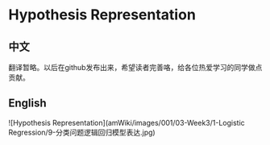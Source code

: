 # Hypothesis Representation
## 中文
翻译暂略。以后在github发布出来，希望读者完善咯，给各位热爱学习的同学做点贡献。
## English
![Hypothesis Representation](amWiki/images/001/03-Week3/1-Logistic Regression/9-分类问题逻辑回归模型表达.jpg)
